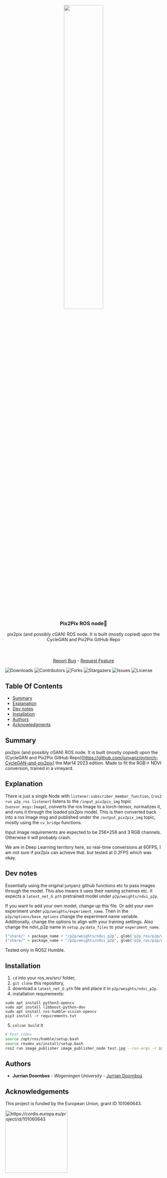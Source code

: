 <div align="center">
  <p>
    <a href="https://icaerus.eu" target="_blank">
      <img width="50%" src="https://icaerus.eu/wp-content/uploads/2022/09/ICAERUS-logo-white.svg"></a>
    <h3 align="center">Pix2Pix ROS node🦚</h3>
    
   <p align="center">
    pix2pix (and possibly cGAN) ROS node. It is built (mostly copied) upon the CycleGAN and Pix2Pix GitHub Repo
    <br/>
    <br/>
    <br/>
    <br/>
    <a href="https://github.com/jurriandoornbos/p2p_ros/issues">Report Bug</a>
    -
    <a href="https://github.com/jurriandoornbos/p2p_ros/issues">Request Feature</a>
  </p>
</p>
</div>

![Downloads](https://img.shields.io/github/downloads/jurriandoornbos/p2p_ros/total) ![Contributors](https://img.shields.io/github/contributors/jurriandoornbos/p2p_ros/?color=dark-green) ![Forks](https://img.shields.io/github/forks/jurriandoornbos/p2p_ros?style=social) ![Stargazers](https://img.shields.io/github/stars/jurriandoornbos/p2p_ros?style=social) ![Issues](https://img.shields.io/github/issues/jurriandoornbos/p2p_ros) ![License](https://img.shields.io/github/license/jurriandoornbos/p2p_ros) 

## Table Of Contents

* [Summary](#summary)
* [Explanation](#explanation)
* [Dev notes](#dev-notes)
* [Installation](#installation)
* [Authors](#authors)
* [Acknowledgments](#acknowledgments)

## Summary
pix2pix (and possibly cGAN) ROS node. It is built (mostly copied) upon the (CycleGAN and Pix2Pix GitHub Repo)[https://github.com/junyanz/pytorch-CycleGAN-and-pix2pix] the Mar14 2023 edition. Made to fit the RGB-> NDVI conversion, trained in a vineyard.

## Explanation

There is just a single Node with `listener:subscriber_member_function`, (`ros2 run p2p_ros listener`) listens to the `/input_pix2pix_img` topic (`sensor_msgs:Image`), converts the ros Image to a torch-tensor, normalizes it, and runs it through the loaded pix2pix model. This is then converted back into a ros Image msg and published under the `/output_pix2pix_img` topic, mostly using the `cv_bridge` functions.

Input image requirements are expected to be 256*256 and 3 RGB channels. Otherwise it will probably crash.

We are in Deep Learning territory here, so real-time conversions at 60FPS, I am not sure if pix2pix can achieve that. but tested at 0.2FPS which was okay.

## Dev notes

Essentially using the original junyanz github functions etc to pass images through the model. This also means it uses their naming schemes etc.
It expects a `latest_net_G.pth` pretrained model under `p2p/weights/ndvi_p2p`.

If you want to add your own model, change up this file. Or add your own experiment under `p2p/weights/experiment_name`. Then in the `p2p/options/base_options` change the experiment name variable. Additionally, change the options to align with your training settings.
Also change the ndvi_p2p name in `setup.py`:`data_files` to your `experiment_name`.
```python
("share/" + package_name + "/p2p/weights/ndvi_p2p", glob('p2p_ros/p2p/weights/ndvi_p2p/*.pth')), 
("share/" + package_name + "/p2p/weights/ndvi_p2p", glob('p2p_ros/p2p/weights/ndvi_p2p/*.txt')),
```

Tested only in ROS2 Humble.

## Installation
1. `cd` into your ros_ws/src/ folder, 
2. `git clone` this repository,
3. download a `latest_net_G.pth` file and place it in `p2p/weights/ndvi_p2p`.
4. installation requirements:
```
sudo apt install python3-opencv
sudo apt install libboost-python-dev
sudo apt install ros-humble-vision-opencv
pip3 install -r requirements.txt
```
5. `colcon build` it

```bash
# Test codes
source /opt/ros/humble/setup.bash
source rosdev_ws/install/setup.bash
ros2 run image_publisher image_publisher_node test.jpg --ros-args -r image_raw:=input_pix2pix_img -p publish_rate:=0.2

```

## Authors

* **Jurrian Doornbos** - *Wageningen University* - [Jurrian Doornbos](https://github.com/jurriandoornbos)

## Acknowledgements
This project is funded by the European Union, grant ID 101060643.

<img src="https://rea.ec.europa.eu/sites/default/files/styles/oe_theme_medium_no_crop/public/2021-04/EN-Funded%20by%20the%20EU-POS.jpg" alt="https://cordis.europa.eu/project/id/101060643" width="200"/>


